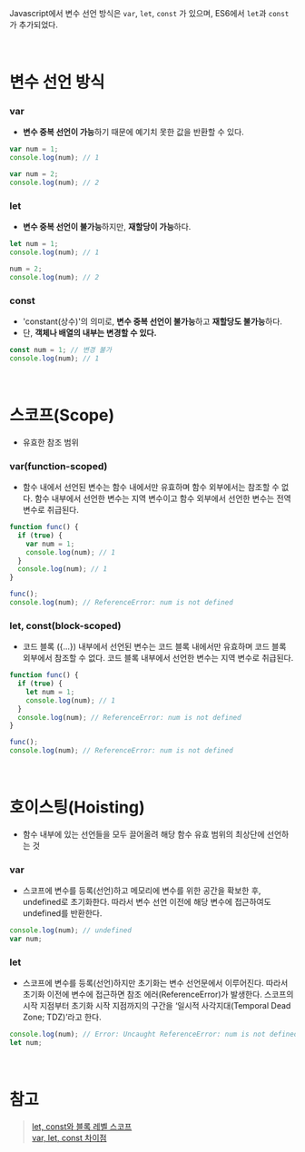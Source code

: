 Javascript에서 변수 선언 방식은 `var`, `let`, `const` 가 있으며, ES6에서 `let`과 `const`가 추가되었다.

<br>

# 변수 선언 방식

### var

- **변수 중복 선언이 가능**하기 때문에 예기치 못한 값을 반환할 수 있다.

```javascript
var num = 1;
console.log(num); // 1

var num = 2;
console.log(num); // 2
```

### let

- **변수 중복 선언이 불가능**하지만, **재할당이 가능**하다.

```javascript
let num = 1;
console.log(num); // 1

num = 2;
console.log(num); // 2
```

### const

- 'constant(상수)'의 의미로, **변수 중복 선언이 불가능**하고 **재할당도 불가능**하다.
- 단, **객체나 배열의 내부는 변경할 수 있다.**

```javascript
const num = 1; // 변경 불가
console.log(num); // 1
```

<br>

# 스코프(Scope)

- 유효한 참조 범위

### var(function-scoped)

- 함수 내에서 선언된 변수는 함수 내에서만 유효하며 함수 외부에서는 참조할 수 없다. 함수 내부에서 선언한 변수는 지역 변수이고 함수 외부에서 선언한 변수는 전역 변수로 취급된다.

```javascript
function func() {
  if (true) {
    var num = 1;
    console.log(num); // 1
  }
  console.log(num); // 1
}

func();
console.log(num); // ReferenceError: num is not defined
```

### let, const(block-scoped)

- 코드 블록 ({...}) 내부에서 선언된 변수는 코드 블록 내에서만 유효하며 코드 블록 외부에서 참조할 수 없다. 코드 블록 내부에서 선언한 변수는 지역 변수로 취급된다.

```javascript
function func() {
  if (true) {
    let num = 1;
    console.log(num); // 1
  }
  console.log(num); // ReferenceError: num is not defined
}

func();
console.log(num); // ReferenceError: num is not defined
```

<br>

# 호이스팅(Hoisting)

- 함수 내부에 있는 선언들을 모두 끌어올려 해당 함수 유효 범위의 최상단에 선언하는 것

### var

- 스코프에 변수를 등록(선언)하고 메모리에 변수를 위한 공간을 확보한 후, undefined로 초기화한다. 따라서 변수 선언 이전에 해당 변수에 접근하여도 undefined를 반환한다.

```javascript
console.log(num); // undefined
var num;
```

### let

- 스코프에 변수를 등록(선언)하지만 초기화는 변수 선언문에서 이루어진다. 따라서 초기화 이전에 변수에 접근하면 참조 에러(ReferenceError)가 발생한다. 스코프의 시작 지점부터 초기화 시작 지점까지의 구간을 ‘일시적 사각지대(Temporal Dead Zone; TDZ)’라고 한다.

```javascript
console.log(num); // Error: Uncaught ReferenceError: num is not defined
let num;
```

<br>

# 참고

> [let, const와 블록 레벨 스코프](https://poiemaweb.com/es6-block-scope)  
> [var, let, const 차이점](https://80000coding.oopy.io/e1721710-536f-43f2-823b-663389f5fbfa)
